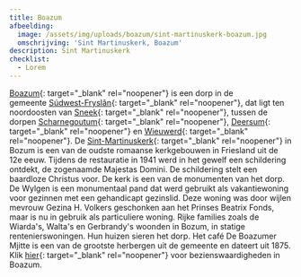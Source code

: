 ```yaml
---
title: Boazum
afbeelding:
  image: /assets/img/uploads/boazum/sint-martinuskerk-boazum.jpg
  omschrijving: 'Sint Martinuskerk, Boazum'
description: Sint Martinuskerk
checklist:
  - Lorem
---
```


[Boazum](https://nl.wikipedia.org/wiki/Bozum){: target="_blank" rel="noopener"} is een dorp in de gemeente&nbsp;[S&uacute;dwest-Frysl&acirc;n](https://nl.wikipedia.org/wiki/S%C3%BAdwest-Frysl%C3%A2n){: target="\_blank" rel="noopener"}, dat ligt ten noordoosten van&nbsp;[Sneek](https://nl.wikipedia.org/wiki/Sneek_&#40;stad&#41;){: target="_blank" rel="noopener"}, tussen de dorpen&nbsp;[Scharnegoutum](https://nl.wikipedia.org/wiki/Scharnegoutum){: target="\_blank" rel="noopener"},&nbsp;[Deersum](https://nl.wikipedia.org/wiki/Deersum){: target="\_blank" rel="noopener"}&nbsp;en&nbsp;[Wieuwerd](https://nl.wikipedia.org/wiki/Wieuwerd){: target="\_blank" rel="noopener"}. De&nbsp;[Sint-Martinuskerk](https://nl.wikipedia.org/wiki/Sint-Martinuskerk_&#40;Bozum&#41;){: target="\_blank" rel="noopener"}&nbsp;in Bozum is een van de oudste romaanse kerkgebouwen in Friesland uit de 12e eeuw. Tijdens de restauratie in 1941 werd in het gewelf een schildering ontdekt, de zogenaamde Majestas Domini. De schildering stelt een baardloze Christus voor. De kerk is een van de monumenten van het dorp. De Wylgen is een monumentaal pand dat werd gebruikt als vakantiewoning voor gezinnen met een gehandicapt gezinslid. Deze woning was door wijlen mevrouw Gezina H. Volkers geschonken aan het Prinses Beatrix Fonds, maar is nu in gebruik als particuliere woning. Rijke families zoals de Wiarda's, Walta's en Gerbrandy's woonden in Bozum, in statige rentenierswoningen. Hun huizen sieren het dorp. Het café De Boazumer Mjitte is een van de grootste herbergen uit de gemeente en dateert uit 1875. Klik [hier](https://nl.wikipedia.org/wiki/Lijst_van_rijksmonumenten_in_Bozum){: target="\_blank" rel="noopener"}&nbsp;voor bezienswaardigheden in Boazum.
